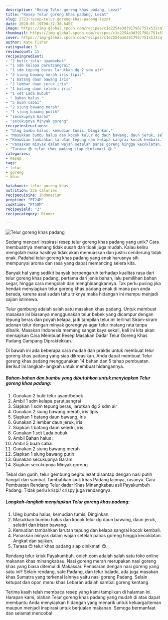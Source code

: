 ```yaml
---
description: "Resep Telur goreng khas padang, Lezat"
title: "Resep Telur goreng khas padang, Lezat"
slug: 2723-resep-telur-goreng-khas-padang-lezat
date: 2020-05-19T00:37:38.645Z
image: https://img-global.cpcdn.com/recipes/c1e2254a3d391796/751x532cq70/telur-goreng-khas-padang-foto-resep-utama.jpg
thumbnail: https://img-global.cpcdn.com/recipes/c1e2254a3d391796/751x532cq70/telur-goreng-khas-padang-foto-resep-utama.jpg
cover: https://img-global.cpcdn.com/recipes/c1e2254a3d391796/751x532cq70/telur-goreng-khas-padang-foto-resep-utama.jpg
author: Kate Fisher
ratingvalue: 5
reviewcount: 15
recipeingredient:
- "2 butir telur ayambebek"
- "1 sdm kelapa parutsangrai"
- "1 sdm tepung beras larutkan dg 2 sdm air"
- "2 siung bawang merah iris tipis"
- "1 batang daun bawang iris"
- "2 lembar daun jeruk iris"
- "1 batang daun seledri iris"
- "1 sdt Lada bubuk"
- " Bahan halus "
- "5 buah cabai"
- "2 siung bawang merah"
- "1 siung bawang putih"
- "secukupnya Garam"
- "secukupnya Minyak goreng"
recipeinstructions:
- "Uleg bumbu halus, kemudian tumis. Dinginkan."
- "Masukkan bumbu halus dan kocok telur dg daun bawang, daun jeruk, seledri dan irisan bawang."
- "Kemudian tambahkan larutan tepung dan kelapa sangrai kocok kembali."
- "Panaskan minyak dalam wajan setelah panas goreng hingga kecoklatan. Angkat dan sajikan."
- "Taraaa 😍 telur khas padang siap dinikmati 😋."
categories:
- Resep
tags:
- telur
- goreng
- khas

katakunci: telur goreng khas 
nutrition: 236 calories
recipecuisine: Indonesian
preptime: "PT24M"
cooktime: "PT50M"
recipeyield: "2"
recipecategory: Dinner

---
```



![Telur goreng khas padang](https://img-global.cpcdn.com/recipes/c1e2254a3d391796/751x532cq70/telur-goreng-khas-padang-foto-resep-utama.jpg)

Sedang mencari inspirasi resep telur goreng khas padang yang unik? Cara membuatnya memang tidak susah dan tidak juga mudah. Kalau keliru mengolah maka hasilnya tidak akan memuaskan dan justru cenderung tidak enak. Padahal telur goreng khas padang yang enak harusnya sih mempunyai aroma dan rasa yang dapat memancing selera kita.

Banyak hal yang sedikit banyak berpengaruh terhadap kualitas rasa dari telur goreng khas padang, pertama dari jenis bahan, lalu pemilihan bahan segar, hingga cara mengolah dan menghidangkannya. Tak perlu pusing jika hendak menyiapkan telur goreng khas padang enak di mana pun anda berada, karena asal sudah tahu triknya maka hidangan ini mampu menjadi sajian istimewa.

Telur gembung adalah salah satu masakan khas padang. Untuk membuat masakan ini biasanya menggunakan telur bebek yang dicampur dengan tepung beras dan poyah kelapa, jadi tampilan telur ini terlihat Siram-siram adonan telur dengan minyak gorengnya agar telur matang rata tanpa dibalik. Masakan Indonesia memang sangat kaya sekali, kali ini kita akan mensajikan Cara Membuat Resep Masakan Dadar Telur Goreng Khas Padang Gampang Dipraktekkan.


Di bawah ini ada beberapa cara mudah dan praktis untuk membuat telur goreng khas padang yang siap dikreasikan. Anda dapat membuat Telur goreng khas padang menggunakan 14 bahan dan 5 tahap pembuatan. Berikut ini langkah-langkah untuk membuat hidangannya.

<!--inarticleads1-->

##### Bahan-bahan dan bumbu yang dibutuhkan untuk menyiapkan Telur goreng khas padang:

1. Gunakan 2 butir telur ayam/bebek
1. Ambil 1 sdm kelapa parut,sangrai
1. Siapkan 1 sdm tepung beras, larutkan dg 2 sdm air
1. Gunakan 2 siung bawang merah, iris tipis
1. Siapkan 1 batang daun bawang, iris
1. Gunakan 2 lembar daun jeruk, iris
1. Siapkan 1 batang daun seledri, iris
1. Gunakan 1 sdt Lada bubuk
1. Ambil  Bahan halus :
1. Ambil 5 buah cabai
1. Gunakan 2 siung bawang merah
1. Siapkan 1 siung bawang putih
1. Gunakan secukupnya Garam
1. Siapkan secukupnya Minyak goreng


Tebal dan gurih, telur gembung begitu lezat disantap dengan nasi putih hangat dan sambal. Tambahkan lauk khas Padang lainnya, rasanya. Cara Pembuatan Rendang Telur dadar Khas Minangkabau asli Payakumbuh Padang. Tidak perlu krispi/ crispy juga rendangnya. 

<!--inarticleads2-->

##### Langkah-langkah menyiapkan Telur goreng khas padang:

1. Uleg bumbu halus, kemudian tumis. Dinginkan.
1. Masukkan bumbu halus dan kocok telur dg daun bawang, daun jeruk, seledri dan irisan bawang.
1. Kemudian tambahkan larutan tepung dan kelapa sangrai kocok kembali.
1. Panaskan minyak dalam wajan setelah panas goreng hingga kecoklatan. Angkat dan sajikan.
1. Taraaa 😍 telur khas padang siap dinikmati 😋.


Rendang telur kriuk Payakumbuh. ooleh.com adalah salah satu toko online makanan khas minangkabau. Nasi goreng merah merupakan nasi goreng khas yang biasa ditemui di Makassar. Penasaran dengan nasi goreng yang satu ini? Selain rendang, sate Padang, dan telur balado, ada juga masakan khas Sumatra yang terkenal lainnya yaitu nasi goreng Padang. Selain ketupat dan opor, menu khas Lebaran adalah sambal goreng kentang. 

Terima kasih telah membaca resep yang kami tampilkan di halaman ini. Harapan kami, olahan Telur goreng khas padang yang mudah di atas dapat membantu Anda menyiapkan hidangan yang menarik untuk keluarga/teman maupun menjadi inspirasi untuk berjualan makanan. Semoga bermanfaat dan selamat mencoba!
